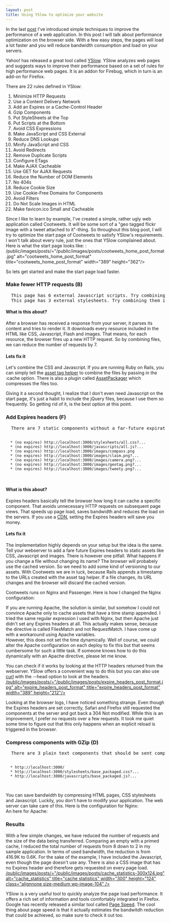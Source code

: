 ```yaml
---
layout: post
title: Using YSlow to optimize your website
---
```


<p>In the last <a href="http://www.huesler-informatik.ch/2009/07/02/dont-just-throw-in-more-hardware-part-1/" title="Don't just throw in more hardware (Part 1) | huesler informatik">post</a> I've introduced simple techniques to improve the performance of a web application. In this post I will talk about performance optimization on the browser side. With a few easy steps, the pages will load a lot faster and you will reduce bandwidth consumption and load on your servers.</p>

<p>Yahoo! has released a great tool called <a href="http://developer.yahoo.com/yslow/" title="Yahoo! YSlow for Firebug">YSlow</a>. YSlow analyzes web pages and suggests ways to improve their performance based on a set of rules for high performance web pages. It is an addon for Firebug, which in turn is an add-on for Firefox.</p>
<p>
There are 22 rules defined in YSlow:
  <ol>
    <li>Minimize HTTP Requests</li>
    <li>Use a Content Delivery Network</li>
    <li>Add an Expires or a Cache-Control Header</li>
    <li>Gzip Components</li>
    <li>Put StyleSheets at the Top</li>
    <li>Put Scripts at the Bottom</li>
    <li>Avoid CSS Expressions</li>
    <li>Make JavaScript and CSS External</li>
    <li>Reduce DNS Lookups</li>
    <li>Minify JavaScript and CSS</li>
    <li>Avoid Redirects</li>
    <li>Remove Duplicate Scripts</li>
    <li>Configure ETags</li>
    <li>Make AJAX Cacheable</li>
    <li>Use GET for AJAX Requests</li>
    <li>Reduce the Number of DOM Elements</li>
    <li>No 404s</li>
    <li>Reduce Cookie Size</li>
    <li>Use Cookie-Free Domains for Components</li>
    <li>Avoid Filters</li>
    <li>Do Not Scale Images in HTML</li>
    <li>Make favicon.ico Small and Cacheable</li>
  </ol>
</p>
<p>Since I like to learn by example, I've created a simple, rather ugly web application called Cootweets. It will be some sort of a "geo tagged flickr image with a tweet attached to it"-thing. So throughout this blog post, I will try to optimize the start page of Cootweets to satisfy YSlow's requirements. I won't talk about every rule, just the ones that YSlow complained about. Here is what the start page looks like: :<br/>
/public/images/posts/="/public/images/posts/cootweets_home_post_format.jpg" alt="cootweets_home_post_format" title="cootweets_home_post_format" width="389" height="362"/>
</p>
<p>So lets get started and make the start page load faster.</p>
<h3>Make fewer HTTP requests (B)</h3>
<pre>
  This page has 6 external Javascript scripts. Try combining them into one.
  This page has 3 external stylesheets. Try combining them into one.
</pre>
<h4>What is this about?</h4>
<p>After a browser has received a response from your server, it parses its content and tries to render it. It downloads every resource included in the HTML like CSS, Javascript, Flash and images. That means, for each resource, the browser fires up a new HTTP request. So by combining files, we can reduce the number of requests by 7.</p>

<h4>Lets fix it</h4>
<p>Let's combine the CSS and Javascript. If you are running Ruby on Rails, you can simply tell the <a href="http://api.rubyonrails.org/classes/ActionView/Helpers/AssetTagHelper.html#M002004" title="Module: ActionView::Helpers::AssetTagHelper">asset tag helper</a> to combine the files by passing in the :cache option. There is also a plugin called <a href="http://synthesis.sbecker.net/pages/asset_packager" title="Scott Becker - AssetPackager â€“ JavaScript and CSS Asset Compression for Production Rails Apps">AssetPackager</a> which compresses the files too.</p>

<p>Giving it a second thought, I realize that I don't even need Javascript on the start page, it's just a habit to include the jQuery files, because I use them so frequently. So getting rid of it, is the best option at this point.</p>

<h3>Add Expires headers (F)</h3>
<p>
<pre>
  There are 7 static components without a far-future expiration date.

      * (no expires) http://localhost:3000/stylesheets/all.css?...
      * (no expires) http://localhost:3000/javascripts/all.js?...
      * (no expires) http://localhost:3000/images/compass.png
      * (no expires) http://localhost:3000/images/claim.png?...
      * (no expires) http://localhost:3000/images/camera.png?...
      * (no expires) http://localhost:3000/images/geotag.png?...
      * (no expires) http://localhost:3000/images/tweety.png?...  
</pre>
</p>
<h4>What is this about?</h4>
<p>Expires headers basically tell the browser how long it can cache a specific component. That avoids unnecessary HTTP requests on subsequent page views. That speeds up page load, saves bandwidth and reduces the  load on the servers. If you use a <a href="http://en.wikipedia.org/wiki/Content_delivery_network" title="Content delivery network - Wikipedia, the free encyclopedia">CDN</a>, setting the Expires headers will save you money.</p>

<h4>Lets fix it</h4>
<p>The implementation highly depends on your setup but the idea is the same. Tell your webserver to add a fare future Expires headers to static assets like CSS, Javascript and images. There is however one pitfall. What happens if you change a file without changing its name? The browser will probabely use the cached version. So we need to add some kind of versioning to our assets. With Cootweets we are in luck, because Rails appends a timestamp to the URLs created with the asset tag helper. If a file changes, its URL changes and the browser will discard the cached version.</p>

<p>Cootweets runs on Nginx and Passenger. Here is how I changed the Nginx configuration:<br/>
<script src="http://gist.github.com/142745.js"></script>
</p>
<p>
If you are running Apache, the solution is similar, but somehow I could not convince Apache only to cache assets that have a time stamp appended. I tried the same regular expression I used with Nginx, but then Apache just didn't set any Expires headers at all. This actually makes sense, because the directive is called FilesMatch and not RequestMatch. I have come up with a workaround using Apache variables. <br/>
<script src="http://gist.github.com/149535.js"></script>
However, this does not set the time dynamically. Well of course, we could alter the Apache configuration on each deploy to fix this but that seems cumbersome for such a little task. If someone knows how to do this dynamically with an Apache directive, please let me know.
</p>
<p>You can check if it works by looking at the HTTP headers returned from the webserver. YSlow offers a convenient way to do this but you can also use <a href="http://curl.haxx.se/" title="cURL and libcurl">curl</a> with the --head option to look at the headers.<br/>
<a href="http://www.huesler-informatik.ch/wp-content/uploads/2009/08/expire_headers.jpg" title="Expires headers in YSlow">/public/images/posts/="/public/images/posts/expire_headers_post_format.jpg" alt="expire_headers_post_format" title="expire_headers_post_format" width="389" height="212"/></a>
<br/>
<script src="http://gist.github.com/149521.js"></script>
<script src="http://gist.github.com/149522.js"></script>
</p>
<p>Looking at the browser logs, I have noticed something strange. Even though the Expires headers are set correctly, Safari and Firefox still requested the components at the server and got back a 304 Not modified. While this is an improvement, I prefer no requests over a few requests. It took me quiet some time to figure out that this only happens when an explicit reload is triggered in the browser.</p>

<h3>Compress components with GZip (D)</h3>
<p>
<pre>
  There are 3 plain text components that should be sent compressed

      * http://localhost:3000/
      * http://localhost:3000/stylesheets/base_packaged.css?...
      * http://localhost:3000/javascripts/base_packaged.js?...
</pre>
</p>
<p>You can save bandwidth by compressing HTML pages, CSS stylesheets and Javascript. Luckily, you don't have  to modify your application. The web server can take care of this. Here is the configuration for Nginx:<br/>
<script src="http://gist.github.com/149510.js"></script>
An here for Apache:<br/>
<script src="http://gist.github.com/149511.js"></script>
</p>
<h3>Results</h3>
<p>With a few simple changes, we have reduced the number of requests and the size of the data being transferred. Comparing an empty with a primed cache, I reduced the total number of requests from 8 down to 2 in my sample application. In terms of used bandwidth, the reduction is from 416.9K to 0.6K. For the sake of the example, I have included the Javascript, even though the page doesn't use any. There is also a CSS image that has no Expires header and therefore gets requested on every page load.<br/>
<a href="/public/images/posts/cache_statistics.jpg" title="cache statistics">
/public/images/posts/="/public/images/posts/cache_statistics-300x124.jpg" alt="cache_statistics" title="cache statistics" width="300" height="124" class="alignnone size-medium wp-image-104" /></a>
</p>
<p>
  YSlow is a very useful tool to quickly analyze the page load performance. It offers a rich set of information and tools comfortably integrated in Firefox. Google has recently released a similar tool called <a href="http://code.google.com/speed/page-speed/" title="Page Speed Home">Page Speed</a>. The cool thing about page speed is that it actually estimates the bandwitdh reduction that could be achieved, so make sure to check it out too.
</p>
